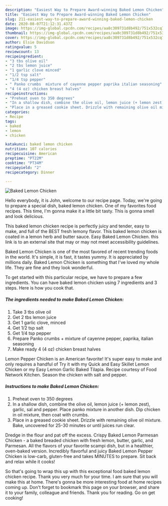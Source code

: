 ```yaml
---
description: "Easiest Way to Prepare Award-winning Baked Lemon Chicken"
title: "Easiest Way to Prepare Award-winning Baked Lemon Chicken"
slug: 211-easiest-way-to-prepare-award-winning-baked-lemon-chicken
date: 2020-08-07T21:12:31.437Z
image: https://img-global.cpcdn.com/recipes/aa8c309731d8b492/751x532cq70/baked-lemon-chicken-recipe-main-photo.jpg
thumbnail: https://img-global.cpcdn.com/recipes/aa8c309731d8b492/751x532cq70/baked-lemon-chicken-recipe-main-photo.jpg
cover: https://img-global.cpcdn.com/recipes/aa8c309731d8b492/751x532cq70/baked-lemon-chicken-recipe-main-photo.jpg
author: Elsie Davidson
ratingvalue: 5
reviewcount: 13
recipeingredient:
- "3 tbs olive oil"
- "2 tbs lemon juice"
- "1 garlic clove minced"
- "1/2 tsp salt"
- "1/4 tsp pepper"
- " Panko crumbs  mixture of cayenne pepper paprika italian seasoning"
- "4 (4 oz) chicken breast halves"
recipeinstructions:
- "Preheat oven to 350 degrees"
- "In a shallow dish, combine the olive oil, lemon juice (+ lemon zest), garlic, sal and pepper. Place panko mixture in another dish. Dip chicken in oil mixture, then coat with crumbs."
- "Place in a greased cookie sheet. Drizzle with remaining olive oil mixture. Bake, uncovered for 25-30 minutes or until juices run clear."
categories:
- Recipe
tags:
- baked
- lemon
- chicken

katakunci: baked lemon chicken 
nutrition: 107 calories
recipecuisine: American
preptime: "PT22M"
cooktime: "PT34M"
recipeyield: "2"
recipecategory: Dinner

---
```



![Baked Lemon Chicken](https://img-global.cpcdn.com/recipes/aa8c309731d8b492/751x532cq70/baked-lemon-chicken-recipe-main-photo.jpg)

Hello everybody, it is John, welcome to our recipe page. Today, we're going to prepare a special dish, baked lemon chicken. One of my favorites food recipes. This time, I'm gonna make it a little bit tasty. This is gonna smell and look delicious.

This baked lemon chicken recipe is perfectly juicy and tender, easy to make, and full of the BEST fresh lemony flavor. This baked lemon chicken is coated in a lemon herb and butter sauce. Easy Baked Lemon Chicken. this link is to an external site that may or may not meet accessibility guidelines.

Baked Lemon Chicken is one of the most favored of recent trending foods in the world. It's simple, it is fast, it tastes yummy. It is appreciated by millions daily. Baked Lemon Chicken is something that I've loved my whole life. They are fine and they look wonderful.


To get started with this particular recipe, we have to prepare a few ingredients. You can have baked lemon chicken using 7 ingredients and 3 steps. Here is how you cook that.

<!--inarticleads1-->

##### The ingredients needed to make Baked Lemon Chicken:

1. Take 3 tbs olive oil
1. Get 2 tbs lemon juice
1. Get 1 garlic clove, minced
1. Get 1/2 tsp salt
1. Get 1/4 tsp pepper
1. Prepare  Panko crumbs + mixture of cayenne pepper, paprika, italian seasoning
1. Make ready 4 (4 oz) chicken breast halves


Lemon Pepper Chicken is an American favorite! It&#39;s super easy to make and only requires a handful of Try it with my Quick and Easy Skillet Lemon Chicken or my Easy Lemon Garlic Baked Tilapia. Recipe courtesy of Food Network Kitchen. Season the chicken with salt and pepper. 

<!--inarticleads2-->

##### Instructions to make Baked Lemon Chicken:

1. Preheat oven to 350 degrees
1. In a shallow dish, combine the olive oil, lemon juice (+ lemon zest), garlic, sal and pepper. Place panko mixture in another dish. Dip chicken in oil mixture, then coat with crumbs.
1. Place in a greased cookie sheet. Drizzle with remaining olive oil mixture. Bake, uncovered for 25-30 minutes or until juices run clear.


Dredge in the flour and pat off the excess. Crispy Baked Lemon Parmesan Chicken - a baked breaded chicken with fresh lemon, butter, garlic, and Parmesan. All the flavors of your favorite scampi dish, but in a healthier, oven-baked version. Incredibly flavorful and juicy Baked Lemon Pepper Chicken is low-carb, gluten-free and takes MINUTES to prepare. Sit back and relax while it cooks! 

So that's going to wrap this up with this exceptional food baked lemon chicken recipe. Thank you very much for your time. I am sure that you will make this at home. There's gonna be more interesting food at home recipes coming up. Don't forget to bookmark this page on your browser, and share it to your family, colleague and friends. Thank you for reading. Go on get cooking!
